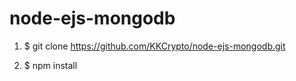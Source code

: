 # node-ejs-mongodb

1. $ git clone https://github.com/KKCrypto/node-ejs-mongodb.git

2. $ npm install
